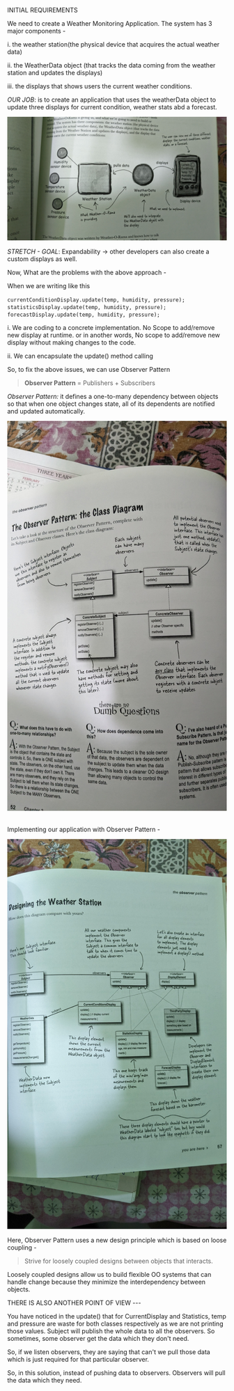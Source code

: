 INITIAL REQUIREMENTS

We need to create a Weather Monitoring Application. The system has 3 major components -

i. the weather station(the physical device that acquires the actual weather data)

ii. the WeatherData object (that tracks the data coming from the weather station and updates the displays)

iii. the displays that shows users the current weather conditions.

*OUR JOB*: is to create an application that uses the weatherData object to update three displays for current condition, weather stats abd a forecast.

![](https://github.com/chandan13tiwari/design-patterns/blob/master/src/main/resources/observer-pattern-diagrams/1.jpg)

*STRETCH - GOAL*: Expandability -> other developers can also create a custom displays as well.



Now, What are the problems with the above approach -

When we are writing like this

``currentConditionDisplay.update(temp, humidity, pressure);`` <br />
``statisticsDisplay.update(temp, humidity, pressure);``  <br />
``forecastDisplay.update(temp, humidity, pressure);``

i. We are coding to a concrete implementation. No Scope to add/remove new display at runtime. or in another words, No scope to add/remove new display without making changes to the code.

ii. We can encapsulate the update() method calling



So, to fix the above issues, we can use Observer Pattern

> **Observer Pattern** = Publishers + Subscribers

*Observer Pattern:* it defines a one-to-many dependency between objects so that when one object changes state, all of its dependents are notified and updated automatically.

![](https://github.com/chandan13tiwari/design-patterns/blob/master/src/main/resources/observer-pattern-diagrams/2.jpg)

<br />
Implementing our application with Observer Pattern - 

![](https://github.com/chandan13tiwari/design-patterns/blob/master/src/main/resources/observer-pattern-diagrams/3.jpg)



Here, Observer Pattern uses a new design principle which is based on loose coupling -

> Strive for loosely coupled designs between objects that interacts.

Loosely coupled designs allow us to build flexible OO systems that can handle change because they minimize the interdependency between objects.


THERE IS ALSO ANOTHER POINT OF VIEW ---

You have noticed in the update() that for CurrentDisplay and Statistics, temp and pressure are waste for both classes respectively as we are not printing those values. Subject will publish the whole data to all the observers. So sometimes, some observer get the data which they don't need.

So, if we listen observers, they are saying that can't we pull those data which is just required for that particular observer.

So, in this solution, instead of pushing data to observers. Observers will pull the data which they need.
